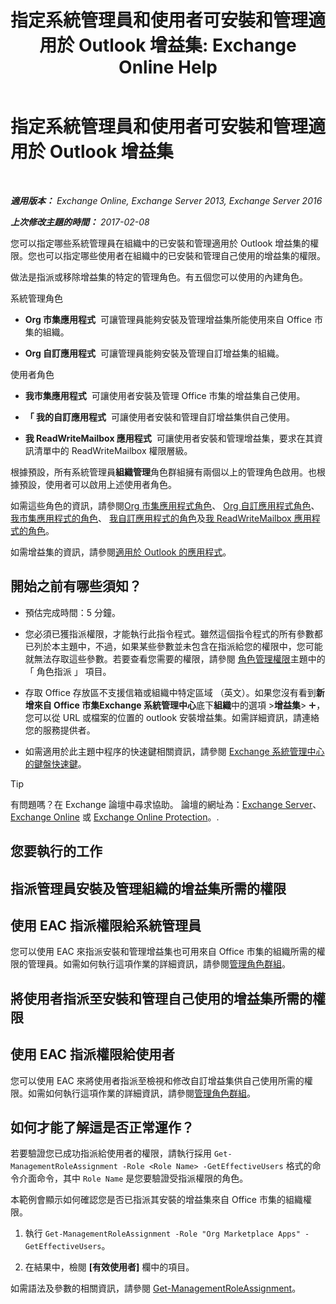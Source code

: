 ﻿---
title: '指定系統管理員和使用者可安裝和管理適用於 Outlook 增益集: Exchange Online Help'
TOCTitle: 指定系統管理員和使用者可安裝和管理適用於 Outlook 增益集
ms:assetid: 7ee4302d-b8bb-40a0-9810-10d3a0271bcb
ms:mtpsurl: https://technet.microsoft.com/zh-tw/library/JJ943754(v=EXCHG.150)
ms:contentKeyID: 52062562
ms.date: 05/23/2018
mtps_version: v=EXCHG.150
ms.translationtype: MT
---

# 指定系統管理員和使用者可安裝和管理適用於 Outlook 增益集

 

_**適用版本：** Exchange Online, Exchange Server 2013, Exchange Server 2016_

_**上次修改主題的時間：** 2017-02-08_

您可以指定哪些系統管理員在組織中的已安裝和管理適用於 Outlook 增益集的權限。您也可以指定哪些使用者在組織中的已安裝和管理自己使用的增益集的權限。

做法是指派或移除增益集的特定的管理角色。有五個您可以使用的內建角色。

系統管理角色

  - **Org 市集應用程式**  可讓管理員能夠安裝及管理增益集所能使用來自 Office 市集的組織。

  - **Org 自訂應用程式**  可讓管理員能夠安裝及管理自訂增益集的組織。

使用者角色

  - **我市集應用程式**  可讓使用者安裝及管理 Office 市集的增益集自己使用。

  - **「 我的自訂應用程式**  可讓使用者安裝和管理自訂增益集供自己使用。

  - **我 ReadWriteMailbox 應用程式**  可讓使用者安裝和管理增益集，要求在其資訊清單中的 ReadWriteMailbox 權限層級。

根據預設，所有系統管理員**組織管理**角色群組擁有兩個以上的管理角色啟用。也根據預設，使用者可以啟用上述使用者角色。

如需這些角色的資訊，請參閱[Org 市集應用程式角色](org-marketplace-apps-role-exchange-2013-help.md)、 [Org 自訂應用程式角色](org-custom-apps-role-exchange-2013-help.md)、 [我市集應用程式的角色](my-marketplace-apps-role-exchange-2013-help.md)、 [我自訂應用程式的角色](my-custom-apps-role-exchange-2013-help.md)及[我 ReadWriteMailbox 應用程式的角色](my-readwritemailbox-apps-role-exchange-2013-help.md)。

如需增益集的資訊，請參閱[適用於 Outlook 的應用程式](add-ins-for-outlook-exchange-2013-help.md)。

## 開始之前有哪些須知？

  - 預估完成時間：5 分鐘。

  - 您必須已獲指派權限，才能執行此指令程式。雖然這個指令程式的所有參數都已列於本主題中，不過，如果某些參數並未包含在指派給您的權限中，您可能就無法存取這些參數。若要查看您需要的權限，請參閱 [角色管理權限](role-management-permissions-exchange-2013-help.md)主題中的 「 角色指派 」 項目。

  - 存取 Office 存放區不支援信箱或組織中特定區域 （英文）。如果您沒有看到**新增來自 Office 市集Exchange 系統管理中心**底下**組織**中的選項 \>**增益集**\> ![加入圖示](images/JJ218640.c1e75329-d6d7-4073-a27d-498590bbb558(EXCHG.150).gif "加入圖示")，您可以從 URL 或檔案的位置的 outlook 安裝增益集。如需詳細資訊，請連絡您的服務提供者。

  - 如需適用於此主題中程序的快速鍵相關資訊，請參閱 [Exchange 系統管理中心的鍵盤快速鍵](keyboard-shortcuts-in-the-exchange-admin-center-exchange-online-protection-help.md)。


> [!TIP]  
> 有問題嗎？在 Exchange 論壇中尋求協助。 論壇的網址為：<a href="https://go.microsoft.com/fwlink/p/?linkid=60612">Exchange Server</a>、 <a href="https://go.microsoft.com/fwlink/p/?linkid=267542">Exchange Online</a> 或 <a href="https://go.microsoft.com/fwlink/p/?linkid=285351">Exchange Online Protection</a>。.




## 您要執行的工作

## 指派管理員安裝及管理組織的增益集所需的權限

## 使用 EAC 指派權限給系統管理員

您可以使用 EAC 來指派安裝和管理增益集也可用來自 Office 市集的組織所需的權限的管理員。如需如何執行這項作業的詳細資訊，請參閱[管理角色群組](manage-role-groups-exchange-2013-help.md)。

## 將使用者指派至安裝和管理自己使用的增益集所需的權限

## 使用 EAC 指派權限給使用者

您可以使用 EAC 來將使用者指派至檢視和修改自訂增益集供自己使用所需的權限。如需如何執行這項作業的詳細資訊，請參閱[管理角色群組](manage-role-groups-exchange-2013-help.md)。

## 如何才能了解這是否正常運作？

若要驗證您已成功指派給使用者的權限，請執行採用 `Get-ManagementRoleAssignment -Role <Role Name> -GetEffectiveUsers` 格式的命令介面命令，其中 `Role Name` 是您要驗證受指派權限的角色。

本範例會顯示如何確認您是否已指派其安裝的增益集來自 Office 市集的組織權限。

1.  執行 `Get-ManagementRoleAssignment -Role "Org Marketplace Apps" -GetEffectiveUsers`。

2.  在結果中，檢閱 **\[有效使用者\]** 欄中的項目。

如需語法及參數的相關資訊，請參閱 [Get-ManagementRoleAssignment](https://technet.microsoft.com/zh-tw/library/dd351024\(v=exchg.150\))。

